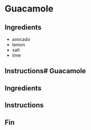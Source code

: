 # Guacamole
## Ingredients
* avocado
* lemon
* salt
* lime
## Instructions# Guacamole
## Ingredients
## Instructions
## Fin
